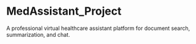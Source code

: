 # MedAssistant_Project
A professional virtual healthcare assistant platform for document search, summarization, and chat.
